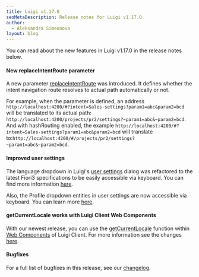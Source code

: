 ```yaml
---
title: Luigi v1.17.0
seoMetaDescription: Release notes for Luigi v1.17.0
author:
  - Aleksandra Simeonova
layout: blog
---
```


You can read about the new features in Luigi v1.17.0 in the release notes below.

<!-- Excerpt -->

#### New replaceIntentRoute parameter

A new parameter [replaceIntentRoute](https://docs.luigi-project.io/docs/navigation-parameters-reference/?section=replaceintentroute) was introduced. It defines whether the intent navigation route resolves to actual path automatically or not.

For example, when the parameter is defined, an address `http://localhost:4200/#?intent=Sales-settings?param1=abc&param2=bcd`
will be translated to its actual path: `http://localhost:4200/projects/pr2/settings?~param1=abc&~param2=bcd`. And with hashRouting enabled, the example `http://localhost:4200/#?intent=Sales-settings?param1=abc&param2=bcd` will translate to:`http://localhost:4200/#/projects/pr2/settings?~param1=abc&~param2=bcd`.

#### Improved user settings

The language dropdown in Luigi's [user settings](https://docs.luigi-project.io/docs/user-settings) dialog was refactored to the latest Fiori3 specifications to be easily accessible via keyboard. You can find more information [here](https://github.com/SAP/luigi/pull/2293).

Also, the Profile dropdown entities in user settings are now accessible via keyboard. You can learn more [here](https://github.com/SAP/luigi/pull/2256).

#### getCurrentLocale works with Luigi Client Web Components

With our newest release, you can use the [getCurrentLocale](https://docs.luigi-project.io/docs/luigi-client-api/?section=getcurrentlocale) function within [Web Components](https://docs.luigi-project.io/docs/web-component) of Luigi Client. For more information see the changes [here](https://github.com/SAP/luigi/pull/2219).

#### Bugfixes

For a full list of bugfixes in this release, see our [changelog](https://github.com/SAP/luigi/blob/master/CHANGELOG.md).

